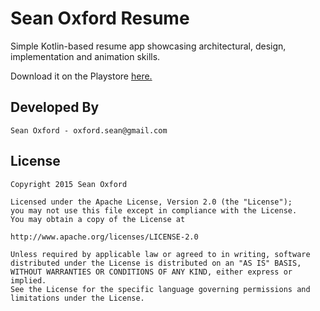 # Sean Oxford Resume

Simple Kotlin-based resume app showcasing architectural, design, implementation and animation skills.

Download it on the Playstore [here.](https://play.google.com/store/apps/details?id=com.oxford.resume)


## Developed By

	Sean Oxford - oxford.sean@gmail.com


## License

    Copyright 2015 Sean Oxford

    Licensed under the Apache License, Version 2.0 (the "License");
    you may not use this file except in compliance with the License.
    You may obtain a copy of the License at

    http://www.apache.org/licenses/LICENSE-2.0

    Unless required by applicable law or agreed to in writing, software
    distributed under the License is distributed on an "AS IS" BASIS,
    WITHOUT WARRANTIES OR CONDITIONS OF ANY KIND, either express or implied.
    See the License for the specific language governing permissions and
    limitations under the License.
